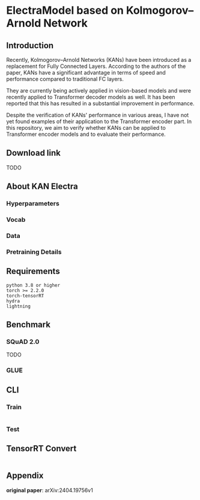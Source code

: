 # ElectraModel based on Kolmogorov–Arnold Network

## Introduction

Recently, Kolmogorov–Arnold Networks (KANs) have been introduced as a replacement for Fully Connected Layers.
According to the authors of the paper, KANs have a significant advantage in terms of speed and performance compared to traditional FC layers.

They are currently being actively applied in vision-based models and were recently applied to Transformer decoder models as well.
It has been reported that this has resulted in a substantial improvement in performance.

Despite the verification of KANs' performance in various areas, I have not yet found examples of their application to the Transformer encoder part. 
In this repository, we aim to verify whether KANs can be applied to Transformer encoder models and to evaluate their performance.

## Download link

TODO

## About KAN Electra

### Hyperparameters

### Vocab

### Data

### Pretraining Details

## Requirements

```text
python 3.8 or higher
torch >= 2.2.0
torch-tensorRT
hydra
lightning
```

## Benchmark

### SQuAD 2.0

TODO

### GLUE

## CLI

### Train

```shell
```

### Test

## TensorRT Convert

```shell
```

## Appendix

**original paper**: arXiv:2404.19756v1